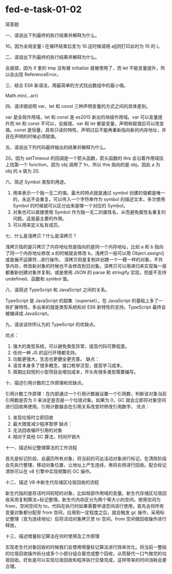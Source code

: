 # fed-e-task-01-02

简答题

一、请说出下列最终的执行结果并解释为什么。

<!--
var a = [];
for (var i = 0; i < 10; i++) {
  a[i] = function () {
    console.log(i);
  };
}
a[6]();
-->

10。因为全局变量 i 在循环结束后变为 10.这时候调用 a[6]()则打印此时为 10 的 i。

二、请说出下列最终的执行结果并解释为什么。

<!--
var tmp = 123;
if (true) {
  console.log(tmp);
  let tmp;
}
-->

会报错，因为 if 里的 tmp 没有被 initialize 就被使用了，而 let 不能变量提升，所以会出现 ReferenceError。

三、结合 ES6 新语法，用最简单的方式找出数组中的最小值。

<!-- var arr = [12, 34, 32, 89, 4] -->

Math.min(...arr)

四、请详细说明 var，let 和 const 三种声明变量的方式之间的具体差别。

var 是全局作用域，let 和 const 是 es2015 新出的块级作用域。var 可以变量提升而 let 和 const 不可以，会报错。var 和 let 都是变量，声明和赋值后可以改变值。const 是恒量，具有只读的特性，声明过后不能再重新指向新的内存地址，并且在声明的时候必须赋值。

五、请说出下列代码最终输出的结果并解释为什么。

<!--
var a = 10;
var obj = {
  a: 20,
  fn() {
    setTimeout(() => {
      console.log(this.a);
    });
  },
};
obj.fn();
-->

20。因为 setTimeout 的回调是一个箭头函数，箭头函数的 this 会沿着作用域往上找第一个 function，因为 obj 调用了 fn，所以 this 指向的是 obj，因此 a 为 obj 的 a 值为 20.

六、简述 Symbol 类型的用途。

1. 用来表示一个独一无二的值。最大的特点就是通过 symbol 创建的值都是唯一的，永远不会重复。可以传入一个字符串作为 symbol 的描述文本，多次使用 Symbol 的时候就可以区分出来是哪一个对应的 Symbol。
2. 对象也可以直接使用 Symbol 作为独一无二的属性名，从而避免属性名重复的问题。这是最主要的作用。
3. 可以用来定义私有成员。

七、什么是浅拷贝？什么是深拷贝？

浅拷贝指的是只拷贝了内存地址但是指向的是同一个内存地址，比如 a 和 b 指向了同一个内存地址修改 a 的时候就会修改 b。浅拷贝一般可以用 Object.assign()或是展开运算符...进行操作。
深拷贝则是复制并创建一个一模一样的对象，不共享内存，修改新对象的时候也不会修改到旧对象。深拷贝可以用递归来实现每一层都重新创建对象并复制，或是使用 JSON 的 parse 和 stringify 实现，但是不支持 undefined、函数和 symbol 值。

八、请简述 TypeScript 和 JavaScript 之间的关系。

TypeScript 是 JavaScript 的超集（superset）。在 JavaScript 的基础上多了一些扩展特性，多出来的就是类型系统和对 ES6 新特性的支持。TypeScript 最终会被编译成 JavaScript。

九、请谈谈你所认为的 TypeScript 的优缺点。

优点：

1. 强大的类型系统，可以避免类型异常，提高代码可靠程度。
2. 任何一种 JS 的运行环境都支持。
3. 功能更强大，生态也更健全更完善。
   缺点：
4. 语言本身多了很多概念，接口枚举泛型，提高学习成本。
5. 周期比较短的小型项目会增加成本，开头有很多类型需要编写。

十、描述引用计数的工作原理和优缺点。

引用计数工作原理：在内部通过一个引用计数器设置一个引用数，判断该对象当前引用数是否为 0 来决定是否是一个垃圾对象。如果为 0，GC 就会立即将对象空间进行回收再使用。引用计数器会在引用关系改变时修改引用数字。
优点：

1. 发现垃圾时立即回收
2. 最大限度减少程序暂停
   缺点：
3. 无法回收循环引用的对象
4. 相对于其他 GC 算法，时间开销大

十一、描述标记整理算法的工作流程

首先是标记阶段，会遍历所有对象，将当前的可达活动对象进行标记。在清除阶段会先执行整理，移动对象位置，让地址上产生连续，再将右侧进行回收。配合标记清除可以在 v8 引擎中实现频繁的 GC 操作。

十二、描述 V8 中新生代存储区垃圾回收的流程

新生代指的是存活时间较短的对象，比如局部作用域的变量。新生代存储区垃圾回收采用复制算法+标记整理。新生代内存区分为两个等大小的空间，使用空间为 from，空闲空间为 to。代码在执行时如果需要申请空间进行使用，首先会将所有变量对象都分配至 from 空间，应用到一定程度之后，就会触发 gc 操作，采用标记整理（变为连续地址）后将活动对象拷贝至 to 空间。from 空间做回收操作进行释放。

十三、描述增量标记算法在何时使用及工作原理

实现老生代对象回收的时候我们会使用增量标记算法进行效率优化。将当前一整段的垃圾回收操作拆分成多个小部分组合着完成整个回收，从而替代一口气做完的垃圾回收。好处是可以实现垃圾回收和程序执行交替完成，这样带来的时间消耗会更合理。
